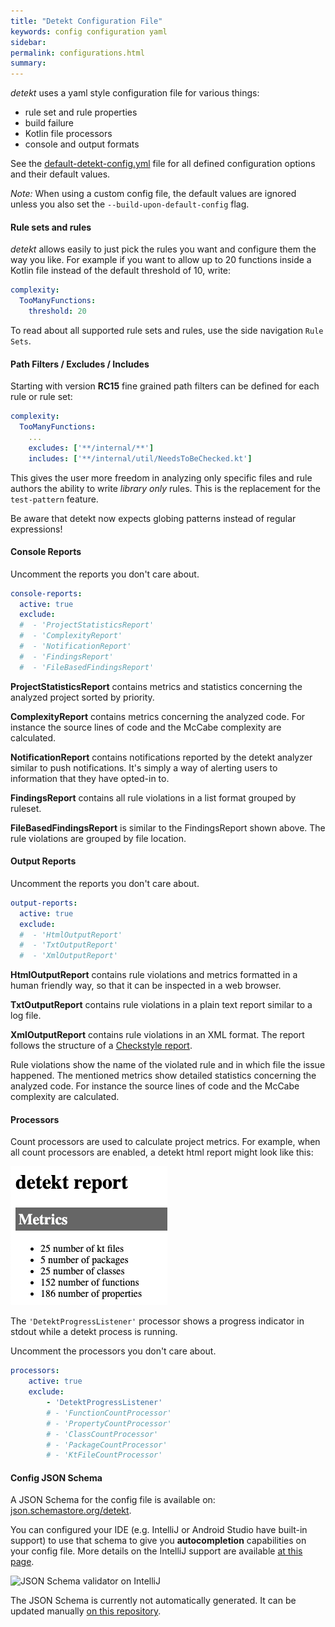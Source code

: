 ```yaml
---
title: "Detekt Configuration File"
keywords: config configuration yaml
sidebar:
permalink: configurations.html
summary:
---
```


_detekt_ uses a yaml style configuration file for various things:

- rule set and rule properties
- build failure
- Kotlin file processors
- console and output formats

See the [default-detekt-config.yml](https://github.com/detekt/detekt/blob/master/detekt-core/src/main/resources/default-detekt-config.yml) file for all defined configuration options and their default values. 

_Note:_ When using a custom config file, the default values are ignored unless you also set the `--build-upon-default-config` flag.

#### Rule sets and rules

_detekt_ allows easily to just pick the rules you want and configure them the way you like.
For example if you want to allow up to 20 functions inside a Kotlin file instead of the default threshold of 10, write:

```yaml
complexity:
  TooManyFunctions:
    threshold: 20
```

To read about all supported rule sets and rules, use the side navigation `Rule Sets`.

#### Path Filters / Excludes / Includes

Starting with version **RC15** fine grained path filters can be defined for each rule or rule set:

```yaml
complexity:
  TooManyFunctions:
    ...
    excludes: ['**/internal/**']
    includes: ['**/internal/util/NeedsToBeChecked.kt']
```

This gives the user more freedom in analyzing only specific files
and rule authors the ability to write *library only* rules.
This is the replacement for the `test-pattern` feature.

Be aware that detekt now expects globing patterns instead of regular expressions!

#### Console Reports

Uncomment the reports you don't care about.

```yaml
console-reports:
  active: true
  exclude:
  #  - 'ProjectStatisticsReport'
  #  - 'ComplexityReport'
  #  - 'NotificationReport'
  #  - 'FindingsReport'
  #  - 'FileBasedFindingsReport'
```

**ProjectStatisticsReport** contains metrics and statistics concerning the analyzed project sorted by priority.

**ComplexityReport** contains metrics concerning the analyzed code. 
For instance the source lines of code and the McCabe complexity are calculated.

**NotificationReport** contains notifications reported by the detekt analyzer similar to push notifications. 
It's simply a way of alerting users to information that they have opted-in to.

**FindingsReport** contains all rule violations in a list format grouped by ruleset.

**FileBasedFindingsReport** is similar to the FindingsReport shown above. 
The rule violations are grouped by file location.

#### Output Reports

Uncomment the reports you don't care about.

```yaml
output-reports:
  active: true
  exclude:
  #  - 'HtmlOutputReport'
  #  - 'TxtOutputReport'
  #  - 'XmlOutputReport'
```

**HtmlOutputReport** contains rule violations and metrics formatted in a human friendly way, so that it can be inspected in a web browser.

**TxtOutputReport** contains rule violations in a plain text report similar to a log file.

**XmlOutputReport** contains rule violations in an XML format. The report follows the structure of a [Checkstyle report](https://checkstyle.sourceforge.io).

Rule violations show the name of the violated rule and in which file the issue happened.
The mentioned metrics show detailed statistics concerning the analyzed code.
For instance the source lines of code and the McCabe complexity are calculated.

#### Processors

Count processors are used to calculate project metrics.
For example, when all count processors are enabled, a detekt html report might look like this:

![Processor metrics in html report](../images/processor_metrics_in_html_report.png)

The `'DetektProgressListener'` processor shows a progress indicator in stdout while a detekt process is running.

Uncomment the processors you don't care about.

```yaml
processors:
    active: true
    exclude:
        - 'DetektProgressListener'
        # - 'FunctionCountProcessor'
        # - 'PropertyCountProcessor'
        # - 'ClassCountProcessor'
        # - 'PackageCountProcessor'
        # - 'KtFileCountProcessor'
```

#### Config JSON Schema

A JSON Schema for the config file is available on: [json.schemastore.org/detekt](https://json.schemastore.org/detekt).

You can configured your IDE (e.g. IntelliJ or Android Studio have built-in support) to use that schema to give you **autocompletion** capabilities on your config file. More details on the IntelliJ support are available [at this page](https://www.jetbrains.com/help/ruby/yaml.html#remote_json).

![JSON Schema validator on IntelliJ](../images/json_schema_validator_intellij.png)

The JSON Schema is currently not automatically generated. It can be updated manually [on this repository](https://github.com/SchemaStore/schemastore).
